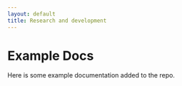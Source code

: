 ```yaml
---
layout: default
title: Research and development
---
```

# Example Docs
Here is some example documentation added to the repo.

